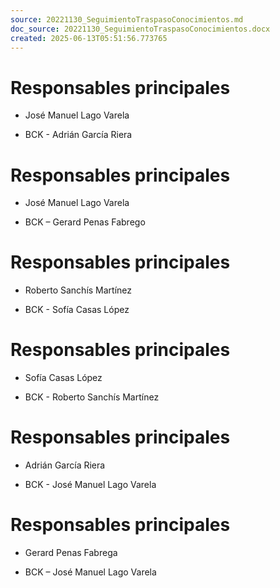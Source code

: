 ```yaml
---
source: 20221130_SeguimientoTraspasoConocimientos.md
doc_source: 20221130_SeguimientoTraspasoConocimientos.docx
created: 2025-06-13T05:51:56.773765
---
```

# Responsables principales

- José Manuel Lago Varela

- BCK - Adrián García Riera

# Responsables principales

- José Manuel Lago Varela

- BCK – Gerard Penas Fabrego

# Responsables principales

- Roberto Sanchís Martínez

- BCK - Sofía Casas López

# Responsables principales

- Sofía Casas López

- BCK - Roberto Sanchís Martínez

# Responsables principales

- Adrián García Riera

- BCK - José Manuel Lago Varela

# Responsables principales

- Gerard Penas Fabrega

- BCK – José Manuel Lago Varela
